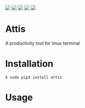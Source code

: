 <img src='https://img.shields.io/pypi/l/attis.svg'> <img src='https://img.shields.io/pypi/v/attis.svg'> <img src='https://img.shields.io/pypi/dm/attis.svg'> <img src='https://img.shields.io/pypi/pyversions/attis.svg'> <img src='https://img.shields.io/badge/code%20style-black-000000.svg'>

# Attis
A productivity tool for linux terminal

# Installation

```
$ sudo pip3 install attis
```

# Usage
